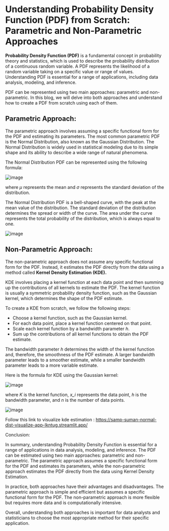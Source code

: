 
# Understanding Probability Density Function (PDF) from Scratch: Parametric and Non-Parametric Approaches

**Probability Density Function (PDF)** is a fundamental concept in probability theory and statistics, which is used to describe the probability distribution of a continuous random variable. A PDF represents the likelihood of a random variable taking on a specific value or range of values. Understanding PDF is essential for a range of applications, including data analysis, modeling, and inference.

PDF can be represented using two main approaches: parametric and non-parametric. In this blog, we will delve into both approaches and understand how to create a PDF from scratch using each of them.

##  Parametric Approach:

The parametric approach involves assuming a specific functional form for the PDF and estimating its parameters. The most common parametric PDF is the Normal Distribution, also known as the Gaussian Distribution. The Normal Distribution is widely used in statistical modeling due to its simple shape and its ability to describe a wide range of natural phenomena.

The Normal Distribution PDF can be represented using the following formula:

![image](https://user-images.githubusercontent.com/55331192/227041089-74e21934-ed6d-4370-834e-40db557a1064.png)

where _μ_ represents the mean and _σ_ represents the standard deviation of the distribution.

The Normal Distribution PDF is a bell-shaped curve, with the peak at the mean value of the distribution. The standard deviation of the distribution determines the spread or width of the curve. The area under the curve represents the total probability of the distribution, which is always equal to one.

![image](https://user-images.githubusercontent.com/55331192/227042229-b65ca224-6336-436f-a6a7-e65abbbd548d.png)


##   Non-Parametric Approach:

The non-parametric approach does not assume any specific functional form for the PDF. Instead, it estimates the PDF directly from the data using a method called **Kernel Density Estimation (KDE).**

KDE involves placing a kernel function at each data point and then summing up the contributions of all kernels to estimate the PDF. The kernel function is usually a symmetric probability density function, such as the Gaussian kernel, which determines the shape of the PDF estimate.

To create a KDE from scratch, we follow the following steps:

* Choose a kernel function, such as the Gaussian kernel.
* For each data point, place a kernel function centered on that point.
* Scale each kernel function by a bandwidth parameter _h_.
* Sum up the contributions of all kernel functions to obtain the PDF estimate.

The bandwidth parameter _h_ determines the width of the kernel function and, therefore, the smoothness of the PDF estimate. A larger bandwidth parameter leads to a smoother estimate, while a smaller bandwidth parameter leads to a more variable estimate.

Here is the formula for KDE using the Gaussian kernel:

![image](https://user-images.githubusercontent.com/55331192/227041046-8449fc39-d405-4f2b-a411-77a2001cbd72.png)


where _K_ is the kernel function, _x_i_ represents the data point, _h_ is the bandwidth parameter, and _n_ is the number of data points.

![image](https://user-images.githubusercontent.com/55331192/227041769-f6cce9f4-c7f7-4790-b1de-3a4dea3b2340.png)

Follow this link to visualize kde estimation : https://samp-suman-normal-dist-visualize-app-lkntug.streamlit.app/

Conclusion:

In summary, understanding Probability Density Function is essential for a range of applications in data analysis, modeling, and inference. The PDF can be estimated using two main approaches: parametric and non-parametric. The parametric approach assumes a specific functional form for the PDF and estimates its parameters, while the non-parametric approach estimates the PDF directly from the data using Kernel Density Estimation.

In practice, both approaches have their advantages and disadvantages. The parametric approach is simple and efficient but assumes a specific functional form for the PDF. The non-parametric approach is more flexible but requires more data and is computationally intensive.

Overall, understanding both approaches is important for data analysts and statisticians to choose the most appropriate method for their specific application.
